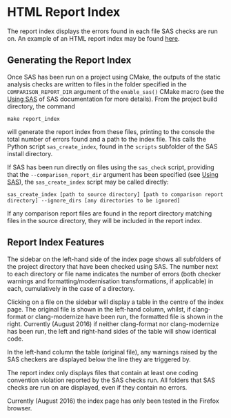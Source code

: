 # HTML Report Index
The report index displays the errors found in each file SAS checks are run on. An example of an HTML report index may be found [here](http://fccsw.web.cern.ch/fccsw/static_checks/FCCSW/index_short.html).

## Generating the Report Index
Once SAS has been run on a project using CMake, the outputs of the static analysis checks are written to files in the folder specified in the `COMPARISON_REPORT_DIR` argument of the `enable_sas()` CMake macro (see the [Using SAS](usingSAS.md) of SAS documentation for more details). From the project build directory, the command
```
make report_index
```
will generate the report index from these files, printing to the console the total number of errors found and a path to the index file. This calls the Python script `sas_create_index`, found in the `scripts` subfolder of the SAS install directory.

If SAS has been run directly on files using the `sas_check` script, providing that the `--comparison_report_dir` argument has been specified (see [Using SAS](usingSAS.md)), the `sas_create_index` script may be called directly:
```
sas_create_index [path to source directory] [path to comparison report directory] --ignore_dirs [any directories to be ignored]
```
If any comparison report files are found in the report directory matching files in the source directory, they will be included in the report index.

## Report Index Features
The sidebar on the left-hand side of the index page shows all subfolders of the project directory that have been checked using SAS. The number next to each directory or file name indicates the number of errors (both checker warnings and formatting/modernisation transformations, if applicable) in each, cumulatively in the case of a directory.

Clicking on a file on the sidebar will display a table in the centre of the index page. The original file is shown in the left-hand column, whilst, if clang-format or clang-modernize have been run, the formatted file is shown in the right. Currently (August 2016) if neither clang-format nor clang-modernize has been run, the left and right-hand sides of the table will show identical code.

In the left-hand column the table (original file), any warnings raised by the SAS checkers are displayed below the line they are triggered by.

The report index only displays files that contain at least one coding convention violation reported by the SAS checks run. All folders that SAS checks are run on are displayed, even if they contain no errors.

Currently (August 2016) the index page has only been tested in the Firefox browser.
